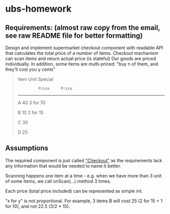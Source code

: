 # ubs-homework

## Requirements: (almost raw copy from the email, see raw README file for better formatting)

Design and implement supermarket checkout component with readable API that 
calculates the total price of a number of items.
Checkout mechanism can scan items and return actual price (is stateful)
Our goods are priced individually. In addition, some items are multi-priced: 
"buy n of them, and they’ll cost you y cents"
 

>  Item   Unit      Special
>
>              Price     Price
>
>  --------------------------
>
>    A        40       3 for 70
>
>    B        10       2 for 15
>
>    C        30
>
>    D        25

## Assumptions

The required component is just called ["Checkout"](/src/main/java/com/github/ubs/fm/Checkout.java) as the requirements
lack any information that would be needed to name it better.

Scanning happens one item at a time - e.g. when we have more than 3 unit of some items, we call onScan(...) method 3 times.

Each price (total price included) can be represented as simple int.

"x for y" is not proportional. For example, 3 items B will cost 25 (2 for 15 + 
1 for 10), and not 22.5 (3/2 * 15).

